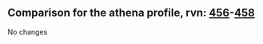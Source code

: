 ## Comparison for the athena profile, rvn: [456](https://github.com/PRO100KatYT/FortniteProfileRevisions/tree/main/profiles/athena/456%20athena.json)-[458](https://github.com/PRO100KatYT/FortniteProfileRevisions/tree/main/profiles/athena/458%20athena.json)

No changes
